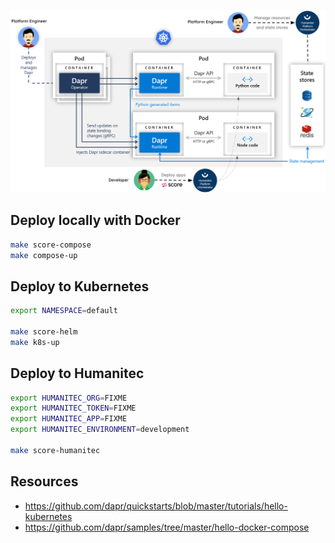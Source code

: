 ![](hello-world-k8s.png)

## Deploy locally with Docker

```bash
make score-compose
make compose-up
```

## Deploy to Kubernetes

```bash
export NAMESPACE=default

make score-helm
make k8s-up
```

## Deploy to Humanitec

```bash
export HUMANITEC_ORG=FIXME
export HUMANITEC_TOKEN=FIXME
export HUMANITEC_APP=FIXME
export HUMANITEC_ENVIRONMENT=development

make score-humanitec
```

## Resources

- https://github.com/dapr/quickstarts/blob/master/tutorials/hello-kubernetes
- https://github.com/dapr/samples/tree/master/hello-docker-compose
